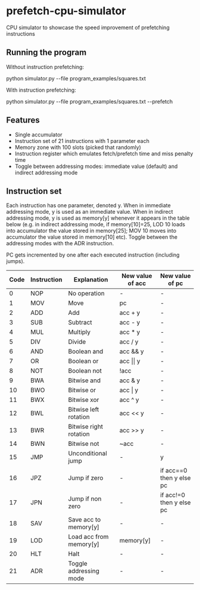 # prefetch-cpu-simulator
CPU simulator to showcase the speed improvement of prefetching instructions

## Running the program
Without instruction prefetching:

python simulator.py --file program_examples/squares.txt 

With instruction prefetching:

python simulator.py --file program_examples/squares.txt --prefetch

## Features
- Single accumulator
- Instruction set of 21 instructions with 1 parameter each
- Memory zone with 100 slots (picked that randomly)
- Instruction register which emulates fetch/prefetch time and miss penalty time
- Toggle between addressing modes: immediate value (default) and indirect addressing mode

## Instruction set
Each instruction has one parameter, denoted y. When in immediate addressing mode, y is used as an immediate value. When in indirect addressing mode, y is used as memory[y] whenever it appears in the table below (e.g. in indirect addressing mode, if memory[10]=25, LOD 10 loads into accumulator the value stored in memory[25]; MOV 10 moves into accumulator the value stored in memory[10] etc). Toggle between the addressing modes with the ADR instruction.

PC gets incremented by one after each executed instruction (including jumps).

| Code | Instruction | Explanation | New value of acc | New value of pc |
|---|---|---|---|---|
| 0 | NOP | No operation | - | - |
| 1 | MOV | Move | pc | - |
| 2 | ADD | Add | acc + y | - |
| 3 | SUB | Subtract | acc - y | - |
| 4 | MUL | Multiply | acc \* y | - |
| 5 | DIV | Divide | acc / y | - |
| 6 | AND | Boolean and | acc && y | - |
| 7 | OR | Boolean or | acc \|\| y | - |
| 8 | NOT | Boolean not | !acc | - |
| 9 | BWA | Bitwise and | acc & y | - |
| 10 | BWO | Bitwise or | acc \| y | - |
| 11 | BWX | Bitwise xor | acc ^ y | - |
| 12 | BWL | Bitwise left rotation | acc << y | - |
| 13 | BWR | Bitwise right rotation | acc >> y | - |
| 14 | BWN | Bitwise not | ~acc | - |
| 15 | JMP | Unconditional jump | - | y |
| 16 | JPZ | Jump if zero | - | if acc==0 then y else pc |
| 17 | JPN | Jump if non zero | - | if acc!=0 then y else pc |
| 18 | SAV | Save acc to memory[y] | - | - |
| 19 | LOD | Load acc from memory[y] | memory[y] | - |
| 20 | HLT | Halt | - | - |
| 21 | ADR | Toggle addressing mode | - | - |